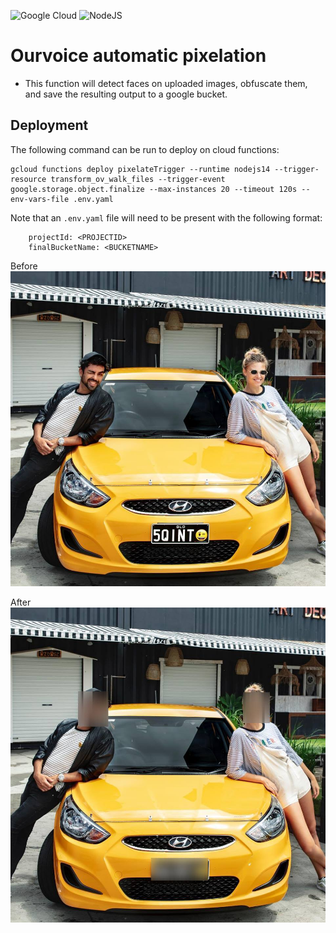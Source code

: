 ![Google Cloud](https://img.shields.io/badge/GoogleCloud-%234285F4.svg?style=for-the-badge&logo=google-cloud&logoColor=white)
![NodeJS](https://img.shields.io/badge/node.js-6DA55F?style=for-the-badge&logo=node.js&logoColor=white)


# Ourvoice automatic pixelation

- This function will detect faces on uploaded images, obfuscate them, and save the resulting output to a google bucket.

## Deployment
The following command can be run to deploy on cloud functions: 

```
gcloud functions deploy pixelateTrigger --runtime nodejs14 --trigger-resource transform_ov_walk_files --trigger-event google.storage.object.finalize --max-instances 20 --timeout 120s --env-vars-file .env.yaml
```

Note that an `.env.yaml` file will need to be present with the following format:

```
    projectId: <PROJECTID>
    finalBucketName: <BUCKETNAME>
```

Before
![This is an image](/assets/before.jpeg)

After
![This is an image](/assets/after.jpeg)


